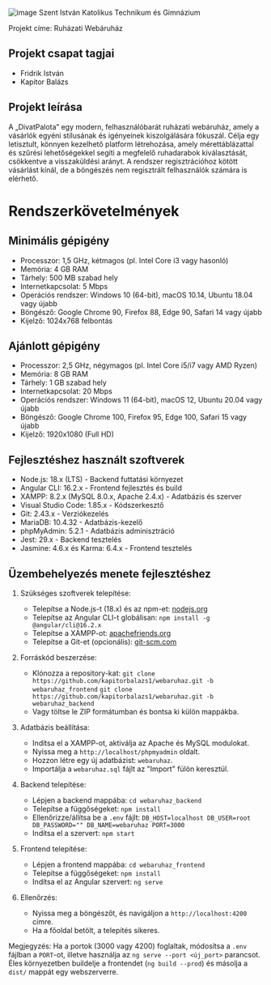 ![image](https://github.com/user-attachments/assets/fb6b942b-a5ee-404b-8478-f111a048c3f5)
Szent István Katolikus Technikum és Gimnázium

Projekt címe: Ruházati Webáruház

## Projekt csapat tagjai 
- Fridrik István
- Kapitor Balázs  

## Projekt leírása
A „DivatPalota” egy modern, felhasználóbarát ruházati webáruház, amely a vásárlók egyéni stílusának és igényeinek kiszolgálására fókuszál. Célja egy letisztult, könnyen kezelhető platform létrehozása, amely mérettáblázattal és szűrési lehetőségekkel segíti a megfelelő ruhadarabok kiválasztását, csökkentve a visszaküldési arányt. A rendszer regisztrációhoz kötött vásárlást kínál, de a böngészés nem regisztrált felhasználók számára is elérhető.

# Rendszerkövetelmények
## Minimális gépigény
- Processzor: 1,5 GHz, kétmagos (pl. Intel Core i3 vagy hasonló)
- Memória: 4 GB RAM
- Tárhely: 500 MB szabad hely
- Internetkapcsolat: 5 Mbps
- Operációs rendszer: Windows 10 (64-bit), macOS 10.14, Ubuntu 18.04 vagy újabb
- Böngésző: Google Chrome 90, Firefox 88, Edge 90, Safari 14 vagy újabb
- Kijelző: 1024x768 felbontás

## Ajánlott gépigény
- Processzor: 2,5 GHz, négymagos (pl. Intel Core i5/i7 vagy AMD Ryzen)
- Memória: 8 GB RAM
- Tárhely: 1 GB szabad hely
- Internetkapcsolat: 20 Mbps
- Operációs rendszer: Windows 11 (64-bit), macOS 12, Ubuntu 20.04 vagy újabb
- Böngésző: Google Chrome 100, Firefox 95, Edge 100, Safari 15 vagy újabb
- Kijelző: 1920x1080 (Full HD)

## Fejlesztéshez használt szoftverek
- Node.js: 18.x (LTS) - Backend futtatási környezet
- Angular CLI: 16.2.x - Frontend fejlesztés és build
- XAMPP: 8.2.x (MySQL 8.0.x, Apache 2.4.x) - Adatbázis és szerver
- Visual Studio Code: 1.85.x - Kódszerkesztő
- Git: 2.43.x - Verziókezelés
- MariaDB: 10.4.32 - Adatbázis-kezelő
- phpMyAdmin: 5.2.1 - Adatbázis adminisztráció
- Jest: 29.x - Backend tesztelés
- Jasmine: 4.6.x és Karma: 6.4.x - Frontend tesztelés

## Üzembehelyezés menete fejlesztéshez
1. Szükséges szoftverek telepítése:
   - Telepítse a Node.js-t (18.x) és az npm-et: [nodejs.org](https://nodejs.org)
   - Telepítse az Angular CLI-t globálisan: `npm install -g @angular/cli@16.2.x`
   - Telepítse a XAMPP-ot: [apachefriends.org](https://www.apachefriends.org)
   - Telepítse a Git-et (opcionális): [git-scm.com](https://git-scm.com)

2. Forráskód beszerzése:
   - Klónozza a repository-kat:
     `git clone https://github.com/kapitorbalazs1/webaruhaz.git -b webaruhaz_frontend`
     `git clone https://github.com/kapitorbalazs1/webaruhaz.git -b webaruhaz_backend`
   - Vagy töltse le ZIP formátumban és bontsa ki külön mappákba.

3. Adatbázis beállítása:
   - Indítsa el a XAMPP-ot, aktiválja az Apache és MySQL modulokat.
   - Nyissa meg a `http://localhost/phpmyadmin` oldalt.
   - Hozzon létre egy új adatbázist: `webaruhaz`.
   - Importálja a `webaruhaz.sql` fájlt az "Import" fülön keresztül.

4. Backend telepítése:
   - Lépjen a backend mappába:
     `cd webaruhaz_backend`
   - Telepítse a függőségeket:
     `npm install`
   - Ellenőrizze/állítsa be a `.env` fájlt:
     `DB_HOST=localhost
     DB_USER=root
     DB_PASSWORD=""
     DB_NAME=webaruhaz
     PORT=3000`
   - Indítsa el a szervert:
     `npm start`

5. Frontend telepítése:
   - Lépjen a frontend mappába:
     `cd webaruhaz_frontend`
   - Telepítse a függőségeket:
     `npm install`
   - Indítsa el az Angular szervert:
     `ng serve`

6. Ellenőrzés:
   - Nyissa meg a böngészőt, és navigáljon a `http://localhost:4200` címre.
   - Ha a főoldal betölt, a telepítés sikeres.

Megjegyzés: Ha a portok (3000 vagy 4200) foglaltak, módosítsa a `.env` fájlban a `PORT`-ot, illetve használja az `ng serve --port <új_port>` parancsot. Éles környezetben buildelje a frontendet (`ng build --prod`) és másolja a `dist/` mappát egy webszerverre.
